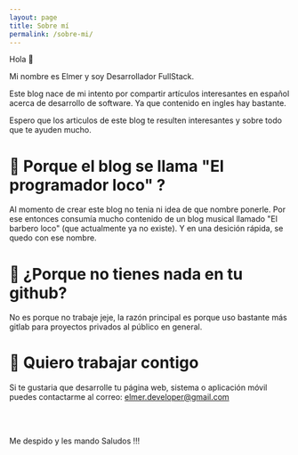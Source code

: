 ```yaml
---
layout: page
title: Sobre mí
permalink: /sobre-mi/
---
```


<!--<link rel="stylesheet" type="text/css" href="/css/materialize.min.css">-->


Hola 🙂

Mi nombre es Elmer y soy Desarrollador FullStack.

Este blog nace de mi intento por compartir artículos interesantes en español acerca de desarrollo de software. Ya que contenido en ingles hay bastante.


Espero que los articulos de este blog te resulten interesantes y sobre todo que te ayuden mucho.

# 🔵 Porque el blog se llama "El programador loco" ?

Al momento de crear este blog no tenia ni idea de que nombre ponerle. Por ese entonces consumía mucho contenido de un blog musical llamado "El barbero loco" (que actualmente ya no existe). Y en una desición rápida, se quedo con ese nombre.

# 🔵 ¿Porque no tienes nada en tu github?

No es porque no trabaje jeje, la razón principal es porque uso bastante más gitlab para proyectos privados al público en general.


# 🔵 Quiero trabajar contigo

Si te gustaria que desarrolle tu página web, sistema o aplicación móvil puedes contactarme al correo: elmer.developer@gmail.com


<br>
<br>

Me despido y les mando Saludos !!!
